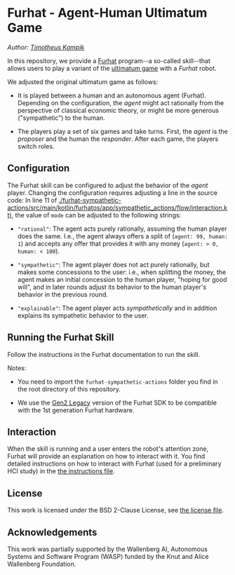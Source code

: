 # Furhat - Agent-Human Ultimatum Game
*Author: [Timotheus Kampik](https://github.com/TimKam/)*

In this repository, we provide a [Furhat](https://www.furhatrobotics.com/) program--a so-called skill--that allows users to play a variant of the [ultimatum game](https://en.wikipedia.org/wiki/Ultimatum_game) with a *Furhat* robot.

We adjusted the original ultimatum game as follows:

* It is played between a human and an autonomous agent (Furhat). Depending on the configuration, the *agent* might act rationally from the perspective of classical economic theory, or might be more generous ("sympathetic") to the human.

* The players play a set of six games and take turns. First, the *agent* is the *proposer* and the human the *responder*. After each game, the players switch roles.


## Configuration
The Furhat skill can be configured to adjust the behavior of the *agent* player.
Changing the configuration requires adjusting a line in the source code:
In line 11 of [./furhat-sympathetic-actions/src/main/kotlin/furhatos/app/sympathetic_actions/flow/interaction.kt)](./furhat-sympathetic-actions/src/main/kotlin/furhatos/app/sympathetic_actions/flow/interaction.kt), the value of ``mode`` can be adjusted to the following strings:

* ``"rational"``: The agent acts purely rationally, assuming the human player does the same. I.e., the agent always offers a split of (``agent: 99, human: 1``) and accepts any offer that provides it with any money (``agent: > 0, human: < 100``).

* ``"sympathetic"``: The agent player does not act purely rationally, but makes some concessions to the user: i.e., when splitting the money, the agent makes an initial concession to the human player, "hoping for good will", and in later rounds adjust its behavior to the human player's behavior in the previous round.

* ``"explainable"``: The agent player acts *sympathetically* and in addition explains its sympathetic behavior to the user.


## Running the Furhat Skill
Follow the instructions in the Furhat documentation to run the skill.

Notes:

* You need to import the ``furhat-sympathetic-actions`` folder you find in the root directory of this repository.

* We use the [Gen2 Legacy](https://docs.furhat.io/legacy/) version of the Furhat SDK to be compatible with the 1st generation Furhat hardware.


## Interaction
When the skill is running and a user enters the robot's attention zone, Furhat will provide an explanation on how to interact with it.
You find detailed instructions on how to interact with Furhat (used for a preliminary HCI study) in the [the instructions file](./Instructions.md).


## License
This work is licensed under the BSD 2-Clause License, see [the license file](./LICENSE).


## Acknowledgements
This work was partially supported by the Wallenberg AI, Autonomous Systems and Software Program (WASP) funded by the Knut and Alice Wallenberg Foundation.